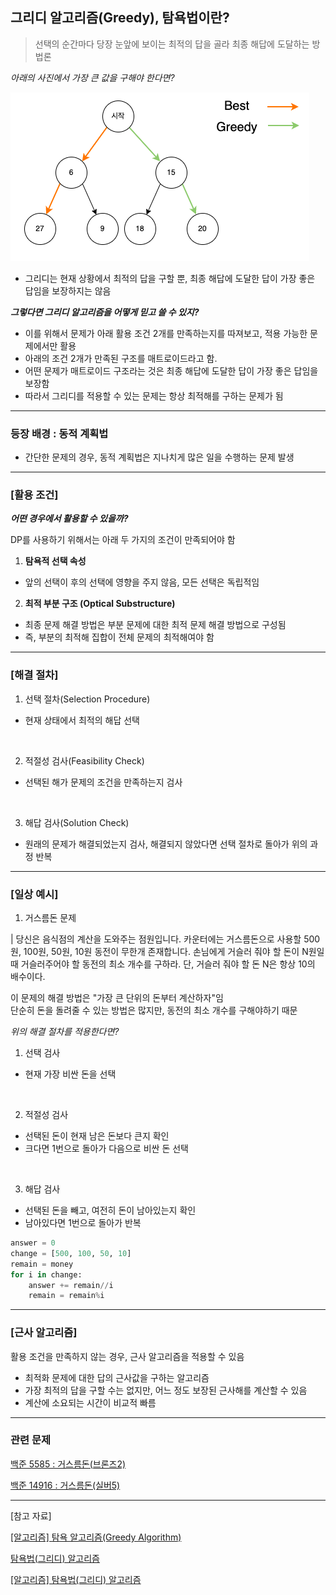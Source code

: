 ## 그리디 알고리즘(Greedy), 탐욕법이란?

> 선택의 순간마다 당장 눈앞에 보이는 최적의 답을 골라 최종 해답에 도달하는 방법론

_아래의 사진에서 가장 큰 값을 구해야 한다면?_

![Greedy](./img/Greedy.png)

-   그리디는 현재 상황에서 최적의 답을 구할 뿐, 최종 해답에 도달한 답이 가장 좋은 답임을 보장하지는 않음

_**그렇다면 그리디 알고리즘을 어떻게 믿고 쓸 수 있지?**_

-   이를 위해서 문제가 아래 활용 조건 2개를 만족하는지를 따져보고, 적용 가능한 문제에서만 활용
-   아래의 조건 2개가 만족된 구조를 매트로이드라고 함.
-   어떤 문제가 매트로이드 구조라는 것은 최종 해답에 도달한 답이 가장 좋은 답임을 보장함
-   따라서 그리디를 적용할 수 있는 문제는 항상 최적해를 구하는 문제가 됨

---

### 등장 배경 : 동적 계획법

-   간단한 문제의 경우, 동적 계획법은 지나치게 많은 일을 수행하는 문제 발생

---

### \[활용 조건\]

_**어떤 경우에서 활용할 수 있을까?**_

DP를 사용하기 위해서는 아래 두 가지의 조건이 만족되어야 함

1.  **탐욕적 선택 속성**

-   앞의 선택이 후의 선택에 영향을 주지 않음, 모든 선택은 독립적임

2.  **최적 부분 구조 (Optical Substructure)**

-   최종 문제 해결 방법은 부분 문제에 대한 최적 문제 해결 방법으로 구성됨
-   즉, 부분의 최적해 집합이 전체 문제의 최적해여야 함

---

### \[해결 절차\]

1.  선택 절차(Selection Procedure)

-   현재 상태에서 최적의 해답 선택

<br/>

2.  적절성 검사(Feasibility Check)

-   선택된 해가 문제의 조건을 만족하는지 검사

<br/>

3.  해답 검사(Solution Check)

-   원래의 문제가 해결되었는지 검사, 해결되지 않았다면 선택 절차로 돌아가 위의 과정 반복

---

### \[일상 예시\]

1.  거스름돈 문제

| 당신은 음식점의 계산을 도와주는 점원입니다. 카운터에는 거스름돈으로 사용할 500원, 100원, 50원, 10원 동전이 무한개 존재합니다. 손님에게 거슬러 줘야 할 돈이 N원일 때 거슬러주어야 할 동전의 최소 개수를 구하라. 단, 거슬러 줘야 할 돈 N은 항상 10의 배수이다.

이 문제의 해결 방법은 "가장 큰 단위의 돈부터 계산하자"임  
단순히 돈을 돌려줄 수 있는 방법은 많지만, 동전의 최소 개수를 구해야하기 때문

_위의 해결 절차를 적용한다면?_

1.  선택 검사

-   현재 가장 비싼 돈을 선택

<br/>

2.  적절성 검사

-   선택된 돈이 현재 남은 돈보다 큰지 확인
-   크다면 1번으로 돌아가 다음으로 비싼 돈 선택

<br/>

3.  해답 검사

-   선택된 돈을 빼고, 여전히 돈이 남아있는지 확인
-   남아있다면 1번으로 돌아가 반복

```Python
answer = 0
change = [500, 100, 50, 10]
remain = money
for i in change:
    answer += remain//i
    remain = remain%i
```

---

### \[근사 알고리즘\]

활용 조건을 만족하지 않는 경우, 근사 알고리즘을 적용할 수 있음

-   최적화 문제에 대한 답의 근사값을 구하는 알고리즘
-   가장 최적의 답을 구할 수는 없지만, 어느 정도 보장된 근사해를 계산할 수 있음
-   계산에 소요되는 시간이 비교적 빠름

---

### 관련 문제

[백준 5585 : 거스름돈(브론즈2)](https://www.acmicpc.net/problem/5585)

[백준 14916 : 거스름돈(실버5)](https://www.acmicpc.net/problem/14916)

---

\[참고 자료\]

[\[알고리즘\] 탐욕 알고리즘(Greedy Algorithm)](https://hanamon.kr/%EC%95%8C%EA%B3%A0%EB%A6%AC%EC%A6%98-%ED%83%90%EC%9A%95%EC%95%8C%EA%B3%A0%EB%A6%AC%EC%A6%98-greedy-algorithm/)

[탐욕법(그리디) 알고리즘](https://velog.io/@contea95/%ED%83%90%EC%9A%95%EB%B2%95%EA%B7%B8%EB%A6%AC%EB%94%94-%EC%95%8C%EA%B3%A0%EB%A6%AC%EC%A6%98)

[\[알고리즘\] 탐욕법(그리디) 알고리즘](https://velog.io/@soyeon207/%EC%95%8C%EA%B3%A0%EB%A6%AC%EC%A6%98-%EA%B7%B8%EB%A6%AC%EB%94%94)